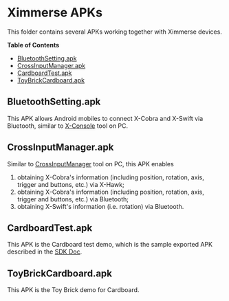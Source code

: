 Ximmerse APKs
=============

This folder contains several APKs working together with Ximmerse devices.

**Table of Contents**
- [BluetoothSetting.apk](#anchor-BluetoothSetting)
- [CrossInputManager.apk](#anchor-CrossInputManager)
- [CardboardTest.apk](#anchor-CardboardTest)
- [ToyBrickCardboard.apk](#anchor-ToyBrickCardboard)

## <a name="anchor-BluetoothSetting"></a> BluetoothSetting.apk
This APK allows Android mobiles to connect X-Cobra and X-Swift via Bluetooth, similar to [X-Console](https://github.com/Ximmerse/SDK/tree/master/Tools) tool on PC.

## <a name="anchor-CrossInputManager"></a> CrossInputManager.apk
Similar to [CrossInputManager](https://github.com/Ximmerse/SDK/tree/master/Tools) tool on PC, this APK enables

1. obtaining X-Cobra's information (including position, rotation, axis, trigger and buttons, etc.) via X-Hawk;
2. obtaining X-Cobra's information (including position, rotation, axis, trigger and buttons, etc.) via Bluetooth;
3. obtaining X-Swift's information (i.e. rotation) via Bluetooth.

## <a name="anchor-CardboardTest"></a> CardboardTest.apk
This APK is the Cardboard test demo, which is the sample exported APK described in the [SDK Doc](http://ximmerse.github.io/SDK_Doc/#anchor-cardboard).

## <a name="anchor-ToyBrickCardboard"></a> ToyBrickCardboard.apk
This APK is the Toy Brick demo for Cardboard.
